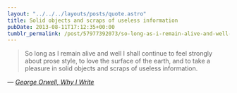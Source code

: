 ```yaml
---
layout: "../../../layouts/posts/quote.astro"
title: Solid objects and scraps of useless information
pubDate: 2013-08-11T17:12:35+00:00
tumblr_permalink: /post/57977392073/so-long-as-i-remain-alive-and-well-i-shall
---
```


> So long as I remain alive and well I shall continue to feel strongly about prose style, to love the surface of the earth, and to take a pleasure in solid objects and scraps of useless information.

— <cite>[George Orwell, _Why I Write_](http://orwell.ru/library/essays/wiw/english/e_wiw)</cite>
